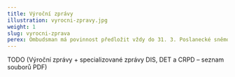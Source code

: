 ```yaml
---
title: Výroční zprávy
illustration: vyrocni-zpravy.jpg
weight: 1
slug: vyrocni-zprava
perex: Ombudsman má povinnost předložit vždy do 31. 3. Poslanecké sněmovně zprávu o své činnosti. Její součástí jsou i doporučení ombudsmana k přijetí nebo změně právních předpisů nebo k systémovému řešení zjištěných problémů. Poslanecká sněmovna obvykle po projednání zprávy ukládá vládě, aby se doporučeními ombudsmana zabývala.
---
```


TODO (Výroční zprávy + specializované zprávy DIS, DET a CRPD – seznam souborů PDF)
